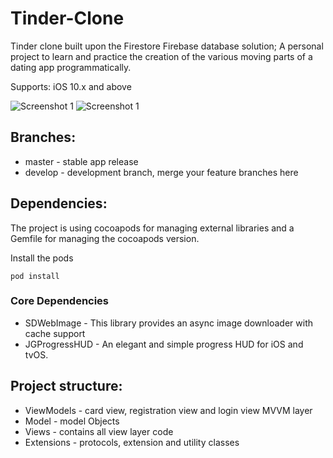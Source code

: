 # Tinder-Clone
Tinder clone built upon the Firestore Firebase database solution; A personal project to learn and practice the creation of the various moving parts of a dating app programmatically.

Supports: iOS 10.x and above

![Screenshot 1](Tinder-Clone/1.png)
![Screenshot 1](Tinder-Clone/2.png)


## Branches:

* master - stable app release
* develop - development branch, merge your feature branches here

## Dependencies:

The project is using cocoapods for managing external libraries and a Gemfile for managing the cocoapods version.

Install the pods

```
pod install
```

### Core Dependencies

* SDWebImage - This library provides an async image downloader with cache support
* JGProgressHUD - An elegant and simple progress HUD for iOS and tvOS.

## Project structure:

* ViewModels - card view, registration view and login view MVVM layer
* Model - model Objects
* Views - contains all view layer code
* Extensions - protocols, extension and utility classes
